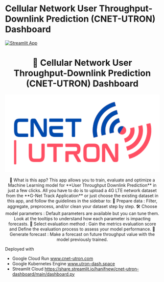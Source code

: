 # Cellular Network User Throughput-Downlink Prediction (CNET-UTRON) Dashboard

[![Streamlit App](https://static.streamlit.io/badges/streamlit_badge_black_white.svg)](https://share.streamlit.io/hanifnew/cnet-utron-dashboard/main/dashboard.py)

<h1 align="center">🔮 Cellular Network User Throughput-Downlink Prediction (CNET-UTRON) Dashboard </h1>

<p align="center">
    <img src="images/logo_1.png" width="600">
</p>

<p align="center">
    🔎 What is this app?
    This app allows you to train, evaluate and optimize a Machine Learning model for **User Throughput Downlink Prediction** in just a few clicks. All you have to do is to upload a 4G LTE network  dataset from the **G-Net Track Application** or just choose the existing dataset in this app, and follow the guidelines in the sidebar to:
     🧪  Prepare data : Filter, aggregate, preprocess, and/or clean your dataset step by step.
     🛠️  Choose model parameters : Default parameters are available but you can tune them. Look at the tooltips to understand how each parameter is impacting forecasts.
     📝  Select evaluation method : Gain the metrics evaluation score and Define the evaluation process to assess your model performance.
     🔮  Generate forecast : Make a forecast on future throughput value with the model previously trained. <br> 
</p>

Deployed with 

* Google Cloud Run www.cnet-utron.com
* Google Kubernetes Engine www.utron-dash.space
* Streamlit Cloud https://share.streamlit.io/hanifnew/cnet-utron-dashboard/main/dashboard.py


